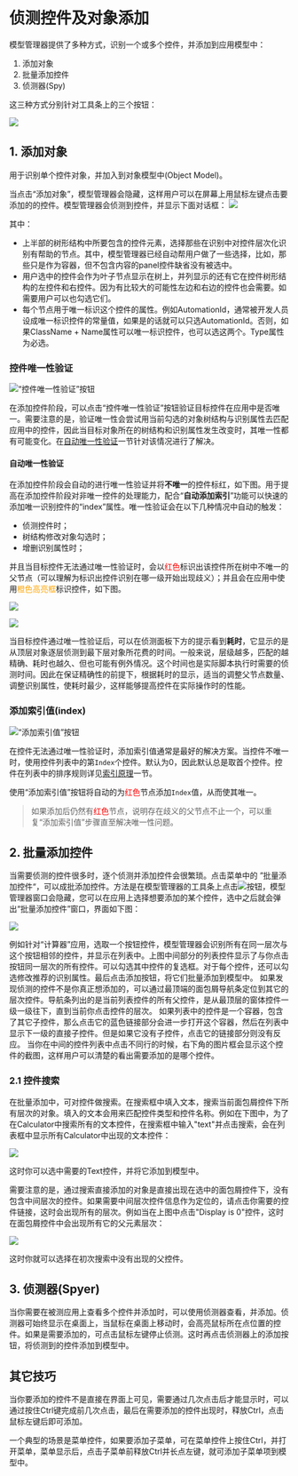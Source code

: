 # 侦测控件及对象添加

模型管理器提供了多种方式，识别一个或多个控件，并添加到应用模型中：

1. 添加对象
2. 批量添加控件
3. 侦测器(Spy)


这三种方式分别针对工具条上的三个按钮：

![](assets/model-toolbar-spy.png)

<a id="add_object"></a>
## 1. 添加对象

用于识别单个控件对象，并加入到对象模型中(Object Model)。

当点击“添加对象”，模型管理器会隐藏，这样用户可以在屏幕上用鼠标左键点击要添加的的控件。模型管理器会侦测到控件，并显示下面对话框：
![](assets/4.1_spy.png)

其中：
* 上半部的树形结构中所要包含的控件元素，选择那些在识别中对控件层次化识别有帮助的节点。其中，模型管理器已经自动帮用户做了一些选择，比如，那些只是作为容器，但不包含内容的panel控件缺省没有被选中。
* 用户选中的控件会作为叶子节点显示在树上，并列显示的还有它在控件树形结构的左控件和右控件。因为有比较大的可能性左边和右边的控件也会需要。如需要用户可以也勾选它们。
* 每个节点用于唯一标识这个控件的属性。例如AutomationId，通常被开发人员设成唯一标识控件的常量值，如果是的话就可以只选AutomationId。否则，如果ClassName + Name属性可以唯一标识控件，也可以选这两个。Type属性为必选。

<a id="unique_verif"></a>  

### 控件唯一性验证
![“控件唯一性验证”按钮](./assets/spy-toolbar_unique_verif.png)  

在添加控件阶段，可以点击“控件唯一性验证”按钮验证目标控件在应用中是否唯一。需要注意的是，验证唯一性会尝试用当前勾选的对象树结构与识别属性去匹配应用中的控件，因此当目标对象所在的树结构和识别属性发生改变时，其唯一性都有可能变化。在[自动唯一性验证](#unique_auto_verif)一节针对该情况进行了解决。

<a id="unique_auto_verif"></a>  

#### 自动唯一性验证

在添加控件阶段会自动的进行唯一性验证并将**不唯一**的控件标红，如下图。用于提高在添加控件阶段对非唯一控件的处理能力，配合“**自动添加索引**”功能可以快速的添加唯一识别控件的“index”属性。唯一性验证会在以下几种情况中自动的触发：
- 侦测控件时；
- 树结构修改对象勾选时；
- 增删识别属性时；

并且当目标控件无法通过唯一性验证时，会以<font color="red">红色</font>标识出该控件所在树中不唯一的父节点（可以理解为标识出控件识别在哪一级开始出现歧义）；并且会在应用中使用<font color="orange">橙色高亮框</font>标识控件，如下图。


![](./assets/spy-panel_unpass.png)  

![](./assets/spy-panel_pass.png)  

当目标控件通过唯一性验证后，可以在侦测面板下方的提示看到**耗时**，它显示的是从顶层对象逐层侦测到最下层对象所花费的时间。一般来说，层级越多，匹配的越精确、耗时也越久、但也可能有例外情况。这个时间也是实际脚本执行时需要的侦测时间。因此在保证精确性的前提下，根据耗时的显示，适当的调整父节点数量、调整识别属性，使耗时最少，这样能够提高控件在实际操作时的性能。

<a id="auto_index"></a>  

### 添加索引值(index)

![“添加索引值”按钮](./assets/spy-toolbar_add_index.png)

在控件无法通过唯一性验证时，添加索引值通常是最好的解决方案。当控件不唯一时，使用控件列表中的第`Index`个控件。默认为0，因此默认总是取首个控件。控件在列表中的排序规则详见[索引原理]()一节。

使用“添加索引值”按钮将自动的为<font color="red">红色</font>节点添加`Index`值，从而使其唯一。
> 如果添加后仍然有<font color="red">红色</font>节点，说明存在歧义的父节点不止一个，可以重复“添加索引值”步骤直至解决唯一性问题。  

<a id="batch_add"></a>

## 2. 批量添加控件

当需要侦测的控件很多时，逐个侦测并添加控件会很繁琐。点击菜单中的 ”批量添加控件“，可以成批添加控件。方法是在模型管理器的工具条上点击![](assets/04-09-batch-add-button.png)按钮，模型管理器窗口会隐藏，您可以在应用上选择想要添加的某个控件，选中之后就会弹出“批量添加控件”窗口，界面如下图：

![](assets/04-08-batch-add.png)

例如针对“计算器”应用，选取一个按钮控件，模型管理器会识别所有在同一层次与这个按钮相邻的控件，并显示在列表中。上图中间部分的列表控件显示了与你点击按钮同一层次的所有控件。可以勾选其中控件的复选框。对于每个控件，还可以勾选修改推荐的识别属性。最后点击添加按钮，将它们批量添加到模型中。
如果发现侦测的控件不是你真正想添加的，可以通过最顶端的面包屑导航条定位到其它的层次控件。导航条列出的是当前列表控件的所有父控件，是从最顶层的窗体控件一级一级往下，直到当前你点击控件的层次。
如果列表中的控件是一个容器，包含了其它子控件，那么点击它的蓝色链接部分会进一步打开这个容器，然后在列表中显示下一级的直接子控件。但是如果它没有子控件，点击它的链接部分则没有反应。
当你在中间的控件列表中点击不同行的时候，右下角的图片框会显示这个控件的截图，这样用户可以清楚的看出需要添加的是哪个控件。


<a id="search_control"></a>

### 2.1 控件搜索

在批量添加中，可对控件做搜索。在搜索框中填入文本，搜索当前面包屑控件下所有层次的对象。填入的文本会用来匹配控件类型和控件名称。例如在下图中，为了在Calculator中搜索所有的文本控件，在搜索框中输入"text"并点击搜索，会在列表框中显示所有Calculator中出现的文本控件：

![](assets/batch_search.png)

这时你可以选中需要的Text控件，并将它添加到模型中。

需要注意的是，通过搜索直接添加的对象是直接出现在选中的面包屑控件下，没有包含中间层次的控件。如果需要中间层次控件信息作为定位的，请点击你需要的控件链接，这时会出现所有的层次。例如当在上图中点击"Display is 0"控件，这时在面包屑控件中会出现所有它的父元素层次：

![](assets/batch_search_click.png)

这时你就可以选择在初次搜索中没有出现的父控件。


## 3. 侦测器(Spyer)

当你需要在被测应用上查看多个控件并添加时，可以使用侦测器查看，并添加。侦测器可始终显示在桌面上，当鼠标在桌面上移动时，会高亮鼠标所在点位置的控件。如果是需要添加的，可点击鼠标左键停止侦测。这时再点击侦测器上的添加按钮，将侦测到的控件添加到模型中。

## 其它技巧

当你要添加的控件不是直接在界面上可见，需要通过几次点击后才能显示时，可以通过按住Ctrl键完成前几次点击，最后在需要添加的控件出现时，释放Ctrl，点击鼠标左键后即可添加。

一个典型的场景是菜单控件，如果要添加子菜单，可在菜单控件上按住Ctrl，并打开菜单，菜单显示后，点击子菜单前释放Ctrl并长点左键，就可添加子菜单项到模型中。

